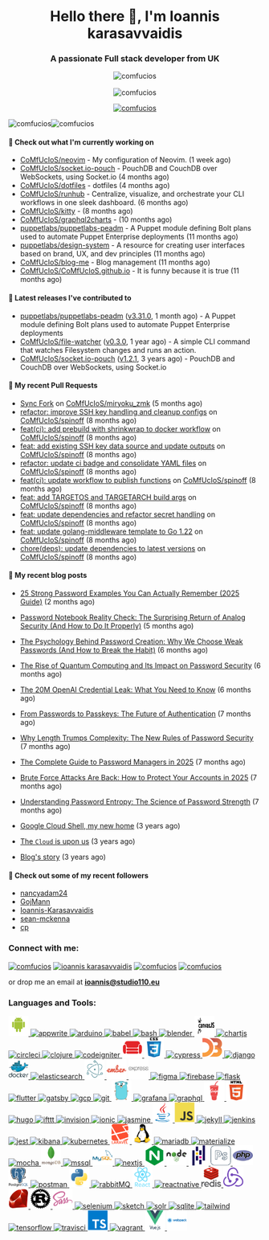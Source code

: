 <h1 align="center">Hello there 👋, I'm Ioannis karasavvaidis</h1>
<h3 align="center">A passionate Full stack developer from UK</h3>








<p align="center"> <img src="https://komarev.com/ghpvc/?username=comfucios&label=Profile%20views&color=0e75b6&style=flat" alt="comfucios" /> </p>




<p align="center"><img align="center" src="https://github-readme-streak-stats.herokuapp.com/?user=comfucios&" alt="comfucios" /></p>
<p align="center"> <a href="https://github.com/ryo-ma/github-profile-trophy"><img src="https://github-profile-trophy.vercel.app/?username=comfucios&row=1" alt="comfucios" /></a> </p>
<p><img align="left" src="https://github-readme-stats.vercel.app/api/top-langs?username=comfucios&show_icons=true&locale=en&layout=compact" alt="comfucios" /></p>




<p><img align="" src="https://github-readme-stats.vercel.app/api?username=comfucios&show_icons=true&locale=en" alt="comfucios" /></p>








#### 👷 Check out what I'm currently working on

- [CoMfUcIoS/neovim](https://github.com/CoMfUcIoS/neovim) - My configuration of Neovim. (1 week ago)
- [CoMfUcIoS/socket.io-pouch](https://github.com/CoMfUcIoS/socket.io-pouch) - PouchDB and CouchDB over WebSockets, using Socket.io (4 months ago)
- [CoMfUcIoS/dotfiles](https://github.com/CoMfUcIoS/dotfiles) - dotfiles (4 months ago)
- [CoMfUcIoS/runhub](https://github.com/CoMfUcIoS/runhub) - Centralize, visualize, and orchestrate your CLI workflows in one sleek dashboard. (6 months ago)
- [CoMfUcIoS/kitty](https://github.com/CoMfUcIoS/kitty) -  (8 months ago)
- [CoMfUcIoS/graphql2charts](https://github.com/CoMfUcIoS/graphql2charts) -  (10 months ago)
- [puppetlabs/puppetlabs-peadm](https://github.com/puppetlabs/puppetlabs-peadm) - A Puppet module defining Bolt plans used to automate Puppet Enterprise deployments (11 months ago)
- [puppetlabs/design-system](https://github.com/puppetlabs/design-system) - A resource for creating user interfaces based on brand, UX, and dev principles (11 months ago)
- [CoMfUcIoS/blog-me](https://github.com/CoMfUcIoS/blog-me) - Blog management (11 months ago)
- [CoMfUcIoS/CoMfUcIoS.github.io](https://github.com/CoMfUcIoS/CoMfUcIoS.github.io) - It is funny because it is true (11 months ago)




#### 🔭 Latest releases I've contributed to

- [puppetlabs/puppetlabs-peadm](https://github.com/puppetlabs/puppetlabs-peadm) ([v3.31.0](https://github.com/puppetlabs/puppetlabs-peadm/releases/tag/v3.31.0), 1 month ago) - A Puppet module defining Bolt plans used to automate Puppet Enterprise deployments
- [CoMfUcIoS/file-watcher](https://github.com/CoMfUcIoS/file-watcher) ([v0.3.0](https://github.com/CoMfUcIoS/file-watcher/releases/tag/v0.3.0), 1 year ago) - A simple CLI command that watches Filesystem changes and runs an action.
- [CoMfUcIoS/socket.io-pouch](https://github.com/CoMfUcIoS/socket.io-pouch) ([v1.2.1](https://github.com/CoMfUcIoS/socket.io-pouch/releases/tag/v1.2.1), 3 years ago) - PouchDB and CouchDB over WebSockets, using Socket.io




#### 🔨 My recent Pull Requests

- [Sync Fork](https://github.com/CoMfUcIoS/miryoku_zmk/pull/2) on [CoMfUcIoS/miryoku_zmk](https://github.com/CoMfUcIoS/miryoku_zmk) (5 months ago)
- [refactor: improve SSH key handling and cleanup configs](https://github.com/CoMfUcIoS/spinoff/pull/27) on [CoMfUcIoS/spinoff](https://github.com/CoMfUcIoS/spinoff) (8 months ago)
- [feat(ci): add prebuild with shrinkwrap to docker workflow](https://github.com/CoMfUcIoS/spinoff/pull/26) on [CoMfUcIoS/spinoff](https://github.com/CoMfUcIoS/spinoff) (8 months ago)
- [feat: add existing SSH key data source and update outputs](https://github.com/CoMfUcIoS/spinoff/pull/25) on [CoMfUcIoS/spinoff](https://github.com/CoMfUcIoS/spinoff) (8 months ago)
- [refactor: update ci badge and consolidate YAML files](https://github.com/CoMfUcIoS/spinoff/pull/24) on [CoMfUcIoS/spinoff](https://github.com/CoMfUcIoS/spinoff) (8 months ago)
- [feat(ci): update workflow to publish functions](https://github.com/CoMfUcIoS/spinoff/pull/23) on [CoMfUcIoS/spinoff](https://github.com/CoMfUcIoS/spinoff) (8 months ago)
- [feat: add TARGETOS and TARGETARCH build args](https://github.com/CoMfUcIoS/spinoff/pull/22) on [CoMfUcIoS/spinoff](https://github.com/CoMfUcIoS/spinoff) (8 months ago)
- [feat: update dependencies and refactor secret handling](https://github.com/CoMfUcIoS/spinoff/pull/20) on [CoMfUcIoS/spinoff](https://github.com/CoMfUcIoS/spinoff) (8 months ago)
- [feat: update golang-middleware template to Go 1.22](https://github.com/CoMfUcIoS/spinoff/pull/19) on [CoMfUcIoS/spinoff](https://github.com/CoMfUcIoS/spinoff) (8 months ago)
- [chore(deps): update dependencies to latest versions](https://github.com/CoMfUcIoS/spinoff/pull/18) on [CoMfUcIoS/spinoff](https://github.com/CoMfUcIoS/spinoff) (8 months ago)




#### 📜 My recent blog posts

- [25 Strong Password Examples You Can Actually Remember (2025 Guide)](https://www.strongpasswordmeter.com/en/blog/25-strong-password-examples-2025) (2 months ago)
- [Password Notebook Reality Check: The Surprising Return of Analog Security (And How to Do It Properly)](https://www.strongpasswordmeter.com/en/blog/password-notebook-reality-check-the-surprising-return-of-analog-security) (5 months ago)
- [The Psychology Behind Password Creation: Why We Choose Weak Passwords (And How to Break the Habit)](https://www.strongpasswordmeter.com/en/blog/the-psychology-behind-password-creation) (6 months ago)
- [The Rise of Quantum Computing and Its Impact on Password Security](https://www.strongpasswordmeter.com/en/blog/quantum-computing-password-security-threat) (6 months ago)
- [The 20M OpenAI Credential Leak: What You Need to Know](https://www.strongpasswordmeter.com/en/blog/openai-20m-credential-leak) (6 months ago)
- [From Passwords to Passkeys: The Future of Authentication](https://www.strongpasswordmeter.com/en/blog/from-passwords-to-passkeys) (7 months ago)
- [Why Length Trumps Complexity: The New Rules of Password Security](https://www.strongpasswordmeter.com/en/blog/why-length-trumps-complexity) (7 months ago)
- [The Complete Guide to Password Managers in 2025](https://www.strongpasswordmeter.com/en/blog/the-complete-guide-to-password-managers-in-2025) (7 months ago)
- [Brute Force Attacks Are Back: How to Protect Your Accounts in 2025](https://www.strongpasswordmeter.com/en/blog/brute-force-attacks-are-back) (7 months ago)
- [Understanding Password Entropy: The Science of Password Strength](https://www.strongpasswordmeter.com/en/blog/understanding-password-entropy) (7 months ago)

- [Google Cloud Shell, my new home](https://comfucios.github.io/posts/google-cloud-shell-my-new-home/) (3 years ago)
- [The `Cloud` is upon us](https://comfucios.github.io/posts/the-cloud-is-upon-us/) (3 years ago)
- [Blog&#39;s story](https://comfucios.github.io/posts/blogs-story/) (3 years ago)




#### 👯 Check out some of my recent followers

- [nancyadam24](https://github.com/nancyadam24)
- [GojMann](https://github.com/GojMann)
- [Ioannis-Karasavvaidis](https://github.com/Ioannis-Karasavvaidis)
- [sean-mckenna](https://github.com/sean-mckenna)
- [cp](https://github.com/cp)




<h3 align="left">Connect with me:</h3>
<p align="left">
<a href="https://twitter.com/comfucios" target="blank"><img align="center" src="https://raw.githubusercontent.com/rahuldkjain/github-profile-readme-generator/master/src/images/icons/Social/twitter.svg" alt="comfucios" height="30" width="40" /></a>
<a href="https://linkedin.com/in/johnkarasavvaidis" target="blank"><img align="center" src="https://raw.githubusercontent.com/rahuldkjain/github-profile-readme-generator/master/src/images/icons/Social/linked-in-alt.svg" alt="ioannis karasavvaidis" height="30" width="40" /></a>
<a href="https://fb.com/comfucios" target="blank"><img align="center" src="https://raw.githubusercontent.com/rahuldkjain/github-profile-readme-generator/master/src/images/icons/Social/facebook.svg" alt="comfucios" height="30" width="40" /></a>
<a href="https://instagram.com/comfucios" target="blank"><img align="center" src="https://raw.githubusercontent.com/releasesa/github-profile-readme-generator/master/src/images/icons/Social/instagram.svg" alt="comfucios" height="30" width="40" /></a>
</p>




or drop me an email at **ioannis@studio110.eu**



<h3 align="left">Languages and Tools:</h3>
<p align="left">
  <a href="https://developer.android.com" target="_blank" rel="noreferrer">
    <img
      src="https://raw.githubusercontent.com/devicons/devicon/master/icons/android/android-original-wordmark.svg"
      alt="android"
      width="40"
      height="40"
    />
  </a>
  <a href="https://appwrite.io" target="_blank" rel="noreferrer">
    <img
      src="https://www.vectorlogo.zone/logos/appwriteio/appwriteio-icon.svg"
      alt="appwrite"
      width="40"
      height="40"
    />
  </a>
  <a href="https://www.arduino.cc/" target="_blank" rel="noreferrer">
    <img
      src="https://cdn.worldvectorlogo.com/logos/arduino-1.svg"
      alt="arduino"
      width="40"
      height="40"
    />
  </a>
  <a href="https://babeljs.io/" target="_blank" rel="noreferrer">
    <img
      src="https://www.vectorlogo.zone/logos/babeljs/babeljs-icon.svg"
      alt="babel"
      width="40"
      height="40"
    />
  </a>
  <a href="https://www.gnu.org/software/bash/" target="_blank" rel="noreferrer">
    <img
      src="https://www.vectorlogo.zone/logos/gnu_bash/gnu_bash-icon.svg"
      alt="bash"
      width="40"
      height="40"
    />
  </a>
  <a href="https://www.blender.org/" target="_blank" rel="noreferrer">
    <img
      src="https://download.blender.org/branding/community/blender_community_badge_white.svg"
      alt="blender"
      width="40"
      height="40"
    />
  </a>
  <a href="https://canvasjs.com" target="_blank" rel="noreferrer">
    <img
      src="https://raw.githubusercontent.com/Hardik0307/Hardik0307/master/assets/canvasjs-charts.svg"
      alt="canvasjs"
      width="40"
      height="40"
    />
  </a>
  <a href="https://www.chartjs.org" target="_blank" rel="noreferrer">
    <img
      src="https://www.chartjs.org/media/logo-title.svg"
      alt="chartjs"
      width="40"
      height="40"
    />
  </a>
  <a href="https://circleci.com" target="_blank" rel="noreferrer">
    <img
      src="https://www.vectorlogo.zone/logos/circleci/circleci-icon.svg"
      alt="circleci"
      width="40"
      height="40"
    />
  </a>
  <a href="https://clojure.org/" target="_blank" rel="noreferrer">
    <img
      src="https://upload.wikimedia.org/wikipedia/commons/5/5d/Clojure_logo.svg"
      alt="clojure"
      width="40"
      height="40"
    />
  </a>
  <a href="https://codeigniter.com" target="_blank" rel="noreferrer">
    <img
      src="https://cdn.worldvectorlogo.com/logos/codeigniter.svg"
      alt="codeigniter"
      width="40"
      height="40"
    />
  </a>
  <a href="https://couchdb.apache.org/" target="_blank" rel="noreferrer">
    <img
      src="https://raw.githubusercontent.com/devicons/devicon/0d6c64dbbf311879f7d563bfc3ccf559f9ed111c/icons/couchdb/couchdb-original.svg"
      alt="couchdb"
      width="40"
      height="40"
    />
  </a>
  <a href="https://www.w3schools.com/css/" target="_blank" rel="noreferrer">
    <img
      src="https://raw.githubusercontent.com/devicons/devicon/master/icons/css3/css3-original-wordmark.svg"
      alt="css3"
      width="40"
      height="40"
    />
  </a>
  <a href="https://www.cypress.io" target="_blank" rel="noreferrer">
    <img
      src="https://raw.githubusercontent.com/simple-icons/simple-icons/6e46ec1fc23b60c8fd0d2f2ff46db82e16dbd75f/icons/cypress.svg"
      alt="cypress"
      width="40"
      height="40"
    />
  </a>
  <a href="https://d3js.org/" target="_blank" rel="noreferrer">
    <img
      src="https://raw.githubusercontent.com/devicons/devicon/master/icons/d3js/d3js-original.svg"
      alt="d3js"
      width="40"
      height="40"
    />
  </a>
  <a href="https://www.djangoproject.com/" target="_blank" rel="noreferrer">
    <img
      src="https://cdn.worldvectorlogo.com/logos/django.svg"
      alt="django"
      width="40"
      height="40"
    />
  </a>
  <a href="https://www.docker.com/" target="_blank" rel="noreferrer">
    <img
      src="https://raw.githubusercontent.com/devicons/devicon/master/icons/docker/docker-original-wordmark.svg"
      alt="docker"
      width="40"
      height="40"
    />
  </a>
  <a href="https://www.elastic.co" target="_blank" rel="noreferrer">
    <img
      src="https://www.vectorlogo.zone/logos/elastic/elastic-icon.svg"
      alt="elasticsearch"
      width="40"
      height="40"
    />
  </a>
  <a href="https://www.electronjs.org" target="_blank" rel="noreferrer">
    <img
      src="https://raw.githubusercontent.com/devicons/devicon/master/icons/electron/electron-original.svg"
      alt="electron"
      width="40"
      height="40"
    />
  </a>
  <a href="https://emberjs.com/" target="_blank" rel="noreferrer">
    <img
      src="https://raw.githubusercontent.com/devicons/devicon/master/icons/ember/ember-original-wordmark.svg"
      alt="ember"
      width="40"
      height="40"
    />
  </a>
  <a href="https://expressjs.com" target="_blank" rel="noreferrer">
    <img
      src="https://raw.githubusercontent.com/devicons/devicon/master/icons/express/express-original-wordmark.svg"
      alt="express"
      width="40"
      height="40"
    />
  </a>
  <a href="https://www.figma.com/" target="_blank" rel="noreferrer">
    <img
      src="https://www.vectorlogo.zone/logos/figma/figma-icon.svg"
      alt="figma"
      width="40"
      height="40"
    />
  </a>
  <a href="https://firebase.google.com/" target="_blank" rel="noreferrer">
    <img
      src="https://www.vectorlogo.zone/logos/firebase/firebase-icon.svg"
      alt="firebase"
      width="40"
      height="40"
    />
  </a>
  <a href="https://flask.palletsprojects.com/" target="_blank" rel="noreferrer">
    <img
      src="https://www.vectorlogo.zone/logos/pocoo_flask/pocoo_flask-icon.svg"
      alt="flask"
      width="40"
      height="40"
    />
  </a>
  <a href="https://flutter.dev" target="_blank" rel="noreferrer">
    <img
      src="https://www.vectorlogo.zone/logos/flutterio/flutterio-icon.svg"
      alt="flutter"
      width="40"
      height="40"
    />
  </a>
  <a href="https://www.gatsbyjs.com/" target="_blank" rel="noreferrer">
    <img
      src="https://www.vectorlogo.zone/logos/gatsbyjs/gatsbyjs-icon.svg"
      alt="gatsby"
      width="40"
      height="40"
    />
  </a>
  <a href="https://cloud.google.com" target="_blank" rel="noreferrer">
    <img
      src="https://www.vectorlogo.zone/logos/google_cloud/google_cloud-icon.svg"
      alt="gcp"
      width="40"
      height="40"
    />
  </a>
  <a href="https://git-scm.com/" target="_blank" rel="noreferrer">
    <img
      src="https://www.vectorlogo.zone/logos/git-scm/git-scm-icon.svg"
      alt="git"
      width="40"
      height="40"
    />
  </a>
  <a href="https://golang.org" target="_blank" rel="noreferrer">
    <img
      src="https://raw.githubusercontent.com/devicons/devicon/master/icons/go/go-original.svg"
      alt="go"
      width="40"
      height="40"
    />
  </a>
  <a href="https://grafana.com" target="_blank" rel="noreferrer">
    <img
      src="https://www.vectorlogo.zone/logos/grafana/grafana-icon.svg"
      alt="grafana"
      width="40"
      height="40"
    />
  </a>
  <a href="https://graphql.org" target="_blank" rel="noreferrer">
    <img
      src="https://www.vectorlogo.zone/logos/graphql/graphql-icon.svg"
      alt="graphql"
      width="40"
      height="40"
    />
  </a>
  <a href="https://gulpjs.com" target="_blank" rel="noreferrer">
    <img
      src="https://raw.githubusercontent.com/devicons/devicon/master/icons/gulp/gulp-plain.svg"
      alt="gulp"
      width="40"
      height="40"
    />
  </a>
  <a href="https://www.w3.org/html/" target="_blank" rel="noreferrer">
    <img
      src="https://raw.githubusercontent.com/devicons/devicon/master/icons/html5/html5-original-wordmark.svg"
      alt="html5"
      width="40"
      height="40"
    />
  </a>
  <a href="https://gohugo.io/" target="_blank" rel="noreferrer">
    <img
      src="https://api.iconify.design/logos-hugo.svg"
      alt="hugo"
      width="40"
      height="40"
    />
  </a>
  <a href="https://ifttt.com/" target="_blank" rel="noreferrer">
    <img
      src="https://www.vectorlogo.zone/logos/ifttt/ifttt-ar21.svg"
      alt="ifttt"
      width="40"
      height="40"
    />
  </a>
  <a href="https://www.invisionapp.com/" target="_blank" rel="noreferrer">
    <img
      src="https://www.vectorlogo.zone/logos/invisionapp/invisionapp-icon.svg"
      alt="invision"
      width="40"
      height="40"
    />
  </a>
  <a href="https://ionicframework.com" target="_blank" rel="noreferrer">
    <img
      src="https://upload.wikimedia.org/wikipedia/commons/d/d1/Ionic_Logo.svg"
      alt="ionic"
      width="40"
      height="40"
    />
  </a>
  <a href="https://jasmine.github.io/" target="_blank" rel="noreferrer">
    <img
      src="https://www.vectorlogo.zone/logos/jasmine/jasmine-icon.svg"
      alt="jasmine"
      width="40"
      height="40"
    />
  </a>
  <a href="https://www.java.com" target="_blank" rel="noreferrer">
    <img
      src="https://raw.githubusercontent.com/devicons/devicon/master/icons/java/java-original.svg"
      alt="java"
      width="40"
      height="40"
    />
  </a>
  <a
    href="https://developer.mozilla.org/en-US/docs/Web/JavaScript"
    target="_blank"
    rel="noreferrer"
  >
    <img
      src="https://raw.githubusercontent.com/devicons/devicon/master/icons/javascript/javascript-original.svg"
      alt="javascript"
      width="40"
      height="40"
    />
  </a>
  <a href="https://jekyllrb.com/" target="_blank" rel="noreferrer">
    <img
      src="https://www.vectorlogo.zone/logos/jekyllrb/jekyllrb-icon.svg"
      alt="jekyll"
      width="40"
      height="40"
    />
  </a>
  <a href="https://www.jenkins.io" target="_blank" rel="noreferrer">
    <img
      src="https://www.vectorlogo.zone/logos/jenkins/jenkins-icon.svg"
      alt="jenkins"
      width="40"
      height="40"
    />
  </a>
  <a href="https://jestjs.io" target="_blank" rel="noreferrer">
    <img
      src="https://www.vectorlogo.zone/logos/jestjsio/jestjsio-icon.svg"
      alt="jest"
      width="40"
      height="40"
    />
  </a>
  <a href="https://www.elastic.co/kibana" target="_blank" rel="noreferrer">
    <img
      src="https://www.vectorlogo.zone/logos/elasticco_kibana/elasticco_kibana-icon.svg"
      alt="kibana"
      width="40"
      height="40"
    />
  </a>
  <a href="https://kubernetes.io" target="_blank" rel="noreferrer">
    <img
      src="https://www.vectorlogo.zone/logos/kubernetes/kubernetes-icon.svg"
      alt="kubernetes"
      width="40"
      height="40"
    />
  </a>
  <a href="https://laravel.com/" target="_blank" rel="noreferrer">
    <img
      src="https://raw.githubusercontent.com/devicons/devicon/master/icons/laravel/laravel-plain-wordmark.svg"
      alt="laravel"
      width="40"
      height="40"
    />
  </a>
  <a href="https://www.linux.org/" target="_blank" rel="noreferrer">
    <img
      src="https://raw.githubusercontent.com/devicons/devicon/master/icons/linux/linux-original.svg"
      alt="linux"
      width="40"
      height="40"
    />
  </a>
  <a href="https://mariadb.org/" target="_blank" rel="noreferrer">
    <img
      src="https://www.vectorlogo.zone/logos/mariadb/mariadb-icon.svg"
      alt="mariadb"
      width="40"
      height="40"
    />
  </a>
  <a href="https://materializecss.com/" target="_blank" rel="noreferrer">
    <img
      src="https://raw.githubusercontent.com/prplx/svg-logos/5585531d45d294869c4eaab4d7cf2e9c167710a9/svg/materialize.svg"
      alt="materialize"
      width="40"
      height="40"
    />
  </a>
  <a href="https://mochajs.org" target="_blank" rel="noreferrer">
    <img
      src="https://www.vectorlogo.zone/logos/mochajs/mochajs-icon.svg"
      alt="mocha"
      width="40"
      height="40"
    />
  </a>
  <a href="https://www.mongodb.com/" target="_blank" rel="noreferrer">
    <img
      src="https://raw.githubusercontent.com/devicons/devicon/master/icons/mongodb/mongodb-original-wordmark.svg"
      alt="mongodb"
      width="40"
      height="40"
    />
  </a>
  <a
    href="https://www.microsoft.com/en-us/sql-server"
    target="_blank"
    rel="noreferrer"
  >
    <img
      src="https://www.svgrepo.com/show/303229/microsoft-sql-server-logo.svg"
      alt="mssql"
      width="40"
      height="40"
    />
  </a>
  <a href="https://www.mysql.com/" target="_blank" rel="noreferrer">
    <img
      src="https://raw.githubusercontent.com/devicons/devicon/master/icons/mysql/mysql-original-wordmark.svg"
      alt="mysql"
      width="40"
      height="40"
    />
  </a>
  <a href="https://nextjs.org/" target="_blank" rel="noreferrer">
    <img
      src="https://cdn.worldvectorlogo.com/logos/nextjs-2.svg"
      alt="nextjs"
      width="40"
      height="40"
    />
  </a>
  <a href="https://www.nginx.com" target="_blank" rel="noreferrer">
    <img
      src="https://raw.githubusercontent.com/devicons/devicon/master/icons/nginx/nginx-original.svg"
      alt="nginx"
      width="40"
      height="40"
    />
  </a>
  <a href="https://nodejs.org" target="_blank" rel="noreferrer">
    <img
      src="https://raw.githubusercontent.com/devicons/devicon/master/icons/nodejs/nodejs-original-wordmark.svg"
      alt="nodejs"
      width="40"
      height="40"
    />
  </a>
  <a href="https://pandas.pydata.org/" target="_blank" rel="noreferrer">
    <img
      src="https://raw.githubusercontent.com/devicons/devicon/2ae2a900d2f041da66e950e4d48052658d850630/icons/pandas/pandas-original.svg"
      alt="pandas"
      width="40"
      height="40"
    />
  </a>
  <a href="https://www.photoshop.com/en" target="_blank" rel="noreferrer">
    <img
      src="https://raw.githubusercontent.com/devicons/devicon/master/icons/photoshop/photoshop-line.svg"
      alt="photoshop"
      width="40"
      height="40"
    />
  </a>
  <a href="https://www.php.net" target="_blank" rel="noreferrer">
    <img
      src="https://raw.githubusercontent.com/devicons/devicon/master/icons/php/php-original.svg"
      alt="php"
      width="40"
      height="40"
    />
  </a>
  <a href="https://www.postgresql.org" target="_blank" rel="noreferrer">
    <img
      src="https://raw.githubusercontent.com/devicons/devicon/master/icons/postgresql/postgresql-original-wordmark.svg"
      alt="postgresql"
      width="40"
      height="40"
    />
  </a>
  <a href="https://postman.com" target="_blank" rel="noreferrer">
    <img
      src="https://www.vectorlogo.zone/logos/getpostman/getpostman-icon.svg"
      alt="postman"
      width="40"
      height="40"
    />
  </a>
  <a href="https://www.python.org" target="_blank" rel="noreferrer">
    <img
      src="https://raw.githubusercontent.com/devicons/devicon/master/icons/python/python-original.svg"
      alt="python"
      width="40"
      height="40"
    />
  </a>
  <a href="https://www.rabbitmq.com" target="_blank" rel="noreferrer">
    <img
      src="https://www.vectorlogo.zone/logos/rabbitmq/rabbitmq-icon.svg"
      alt="rabbitMQ"
      width="40"
      height="40"
    />
  </a>
  <a href="https://reactjs.org/" target="_blank" rel="noreferrer">
    <img
      src="https://raw.githubusercontent.com/devicons/devicon/master/icons/react/react-original-wordmark.svg"
      alt="react"
      width="40"
      height="40"
    />
  </a>
  <a href="https://reactnative.dev/" target="_blank" rel="noreferrer">
    <img
      src="https://reactnative.dev/img/header_logo.svg"
      alt="reactnative"
      width="40"
      height="40"
    />
  </a>
  <a href="https://redis.io" target="_blank" rel="noreferrer">
    <img
      src="https://raw.githubusercontent.com/devicons/devicon/master/icons/redis/redis-original-wordmark.svg"
      alt="redis"
      width="40"
      height="40"
    />
  </a>
  <a href="https://redux.js.org" target="_blank" rel="noreferrer">
    <img
      src="https://raw.githubusercontent.com/devicons/devicon/master/icons/redux/redux-original.svg"
      alt="redux"
      width="40"
      height="40"
    />
  </a>
  <a href="https://www.ruby-lang.org/en/" target="_blank" rel="noreferrer">
    <img
      src="https://raw.githubusercontent.com/devicons/devicon/master/icons/ruby/ruby-original.svg"
      alt="ruby"
      width="40"
      height="40"
    />
  </a>
  <a href="https://www.rust-lang.org" target="_blank" rel="noreferrer">
    <img
      src="https://raw.githubusercontent.com/devicons/devicon/master/icons/rust/rust-plain.svg"
      alt="rust"
      width="40"
      height="40"
    />
  </a>
  <a href="https://sass-lang.com" target="_blank" rel="noreferrer">
    <img
      src="https://raw.githubusercontent.com/devicons/devicon/master/icons/sass/sass-original.svg"
      alt="sass"
      width="40"
      height="40"
    />
  </a>
  <a href="https://www.selenium.dev" target="_blank" rel="noreferrer">
    <img
      src="https://raw.githubusercontent.com/detain/svg-logos/780f25886640cef088af994181646db2f6b1a3f8/svg/selenium-logo.svg"
      alt="selenium"
      width="40"
      height="40"
    />
  </a>
  <a href="https://www.sketch.com/" target="_blank" rel="noreferrer">
    <img
      src="https://www.vectorlogo.zone/logos/sketchapp/sketchapp-icon.svg"
      alt="sketch"
      width="40"
      height="40"
    />
  </a>
  <a href="https://lucene.apache.org/solr/" target="_blank" rel="noreferrer">
    <img
      src="https://www.vectorlogo.zone/logos/apache_solr/apache_solr-icon.svg"
      alt="solr"
      width="40"
      height="40"
    />
  </a>
  <a href="https://www.sqlite.org/" target="_blank" rel="noreferrer">
    <img
      src="https://www.vectorlogo.zone/logos/sqlite/sqlite-icon.svg"
      alt="sqlite"
      width="40"
      height="40"
    />
  </a>
  <a href="https://tailwindcss.com/" target="_blank" rel="noreferrer">
    <img
      src="https://www.vectorlogo.zone/logos/tailwindcss/tailwindcss-icon.svg"
      alt="tailwind"
      width="40"
      height="40"
    />
  </a>
  <a href="https://www.tensorflow.org" target="_blank" rel="noreferrer">
    <img
      src="https://www.vectorlogo.zone/logos/tensorflow/tensorflow-icon.svg"
      alt="tensorflow"
      width="40"
      height="40"
    />
  </a>
  <a href="https://travis-ci.org" target="_blank" rel="noreferrer">
    <img
      src="https://www.vectorlogo.zone/logos/travis-ci/travis-ci-icon.svg"
      alt="travisci"
      width="40"
      height="40"
    />
  </a>
  <a href="https://www.typescriptlang.org/" target="_blank" rel="noreferrer">
    <img
      src="https://raw.githubusercontent.com/devicons/devicon/master/icons/typescript/typescript-original.svg"
      alt="typescript"
      width="40"
      height="40"
    />
  </a>
  <a href="https://www.vagrantup.com/" target="_blank" rel="noreferrer">
    <img
      src="https://www.vectorlogo.zone/logos/vagrantup/vagrantup-icon.svg"
      alt="vagrant"
      width="40"
      height="40"
    />
  </a>
  <a href="https://vuejs.org/" target="_blank" rel="noreferrer">
    <img
      src="https://raw.githubusercontent.com/devicons/devicon/master/icons/vuejs/vuejs-original-wordmark.svg"
      alt="vuejs"
      width="40"
      height="40"
    />
  </a>
  <a href="https://webpack.js.org" target="_blank" rel="noreferrer">
    <img
      src="https://raw.githubusercontent.com/devicons/devicon/d00d0969292a6569d45b06d3f350f463a0107b0d/icons/webpack/webpack-original-wordmark.svg"
      alt="webpack"
      width="40"
      height="40"
    />
  </a>
</p>
